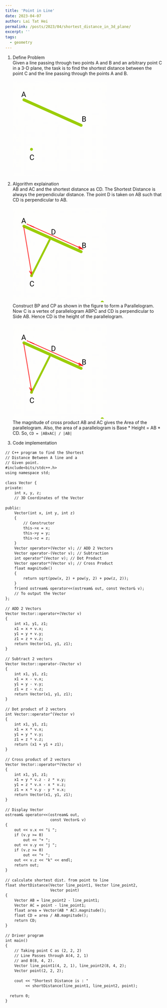 ```yaml
---
title: 'Point in Line'
date: 2023-04-07
author: Lai Tat Hei
permalink: /posts/2023/04/shortest_distance_in_3d_plane/
excerpt: ''
tags:
  - geometry
---
```


1. Define Problem<br/>
Given a line passing through two points A and B and an arbitrary point C in a 3-D plane, the task is to find the shortest distance between the point C and the line passing through the points A and B.<br/>
<br/><img src='/images/point_not_in_line.png'><br/>

2. Algorithm explaination<br/>
AB and AC and the shortest distance as CD. The Shortest Distance is always the perpendicular distance. The point D is taken on AB such that CD is perpendicular to AB. <br/>
<br/><img src='/images/shortest_distance_line.png'><br/>
Construct BP and CP as shown in the figure to form a Parallelogram. Now C is a vertex of parallelogram ABPC and CD is perpendicular to Side AB. Hence CD is the height of the parallelogram.<br/>
<br/><img src='/images/shortest_distance_line.png'><br/>
The magnitude of cross product AB and AC gives the Area of the parallelogram. Also, the area of a parallelogram is Base * Height = AB * CD. So, `CD = |ABxAC| / |AB|`

3. Code implementation<br/>

```
// C++ program to find the Shortest
// Distance Between A line and a
// Given point.
#include<bits/stdc++.h>
using namespace std;
 
class Vector {
private:
    int x, y, z;
    // 3D Coordinates of the Vector
 
public:
    Vector(int x, int y, int z)
    {
        // Constructor
        this->x = x;
        this->y = y;
        this->z = z;
    }
    Vector operator+(Vector v); // ADD 2 Vectors
    Vector operator-(Vector v); // Subtraction
    int operator^(Vector v); // Dot Product
    Vector operator*(Vector v); // Cross Product
    float magnitude()
    {
        return sqrt(pow(x, 2) + pow(y, 2) + pow(z, 2));
    }
    friend ostream& operator<<(ostream& out, const Vector& v);
    // To output the Vector
};
 
// ADD 2 Vectors
Vector Vector::operator+(Vector v)
{
    int x1, y1, z1;
    x1 = x + v.x;
    y1 = y + v.y;
    z1 = z + v.z;
    return Vector(x1, y1, z1);
}
 
// Subtract 2 vectors
Vector Vector::operator-(Vector v)
{
    int x1, y1, z1;
    x1 = x - v.x;
    y1 = y - v.y;
    z1 = z - v.z;
    return Vector(x1, y1, z1);
}
 
// Dot product of 2 vectors
int Vector::operator^(Vector v)
{
    int x1, y1, z1;
    x1 = x * v.x;
    y1 = y * v.y;
    z1 = z * v.z;
    return (x1 + y1 + z1);
}
 
// Cross product of 2 vectors
Vector Vector::operator*(Vector v)
{
    int x1, y1, z1;
    x1 = y * v.z - z * v.y;
    y1 = z * v.x - x * v.z;
    z1 = x * v.y - y * v.x;
    return Vector(x1, y1, z1);
}
 
// Display Vector
ostream& operator<<(ostream& out,
                    const Vector& v)
{
    out << v.x << "i ";
    if (v.y >= 0)
        out << "+ ";
    out << v.y << "j ";
    if (v.z >= 0)
        out << "+ ";
    out << v.z << "k" << endl;
    return out;
}
 
// calculate shortest dist. from point to line
float shortDistance(Vector line_point1, Vector line_point2,
                    Vector point)
{
    Vector AB = line_point2 - line_point1;
    Vector AC = point - line_point1;
    float area = Vector(AB * AC).magnitude();
    float CD = area / AB.magnitude();
    return CD;
}
 
// Driver program
int main()
{
    // Taking point C as (2, 2, 2)
    // Line Passes through A(4, 2, 1)
    // and B(8, 4, 2).
    Vector line_point1(4, 2, 1), line_point2(8, 4, 2);
    Vector point(2, 2, 2);
 
    cout << "Shortest Distance is : "
         << shortDistance(line_point1, line_point2, point);
 
  return 0;
}
```